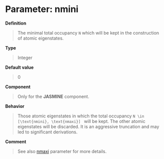 # Parameter: nmini

**Definition**

> The minimal total occupancy ``N`` which will be kept in the construction of atomic eigenstates.

**Type**

> Integer

**Default value**

> 0

**Component**

> Only for the **JASMINE** component.

**Behavior**

> Those atomic eigenstates in which the total occupancy ``N \in [\text{nmini}, \text{nmaxi}] `` will be kept. The other atomic eigenstates will be discarded. It is an aggressive truncation and may led to significant derivations.

**Comment**

> See also [nmaxi](p_nmaxi.md) parameter for more details.
